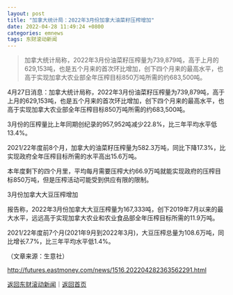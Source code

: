```yaml
---
layout: post
title: "加拿大统计局：2022年3月份加拿大油菜籽压榨增加"
date: 2022-04-28 11:49:24 +0800
categories: emnews
tags: 东财滚动新闻
---
```

> 加拿大统计局称，2022年3月份油菜籽压榨量为739,879吨，高于上月的629,153吨，也是五个月来的首次环比增加，创下四个月来的最高水平，也高于实现加拿大农业部全年压榨目标850万吨所需的约683,500吨。

<p>4月27日消息：加拿大统计局称，2022年3月份油菜籽压榨量为739,879吨，高于上月的629,153吨，也是五个月来的首次环比增加，创下四个月来的最高水平，也高于实现加拿大农业部全年压榨目标850万吨所需的约683,500吨。</p><p>3月份的压榨量比上年同期创纪录的957,952吨减少22.8%，比三年平均水平低13.4%。</p><p>2021/22年度前8个月，加拿大的油菜籽压榨量为582.3万吨，同比下降17.3%，比实现政府全年压榨目标所需的水平高出15.6万吨。</p><p>本年度剩下的四个月里，平均每月需要压榨大约66.9万吨就能实现政府的压榨目标850万吨，但是压榨活动可能受到供应有限的限制。</p><p>3月份加拿大大豆压榨增加</p><p>报告称，2022年3月份加拿大大豆压榨量为167,333吨，创下2019年7月以来的最大水平，远远高于实现加拿大农业和农业食品部全年压榨目标所需的11.9万吨。</p><p>2021/22年度前7个月(2021年9月到2022年3月)，大豆压榨总量为108.6万吨，同比增长7.7%，比三年平均水平低1.4%。</p><p class="em_media">（文章来源：生意社）</p>

<http://futures.eastmoney.com/news/1516,202204282363562291.html>

[返回东财滚动新闻](//finews.withounder.com/emnews/)｜[返回首页](//finews.withounder.com/)